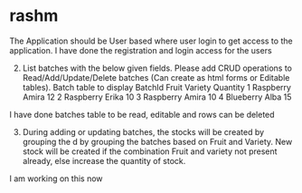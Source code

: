 # rashm

The Application should be User based where user login to get access to the application. 
I have done the registration and login access for the users


 
2. List batches with the below given fields. Please add CRUD operations to Read/Add/Update/Delete batches (Can create as html forms or Editable tables). Batch table to display BatchId Fruit Variety Quantity 1 Raspberry Amira 12 2 Raspberry Erika 10 3 Raspberry Amira 10 4 Blueberry Alba 15 
 
 I have done batches table to be read, editable and rows can be deleted
 
3. During adding or updating batches, the stocks will be created by grouping the d by grouping the batches based on Fruit and Variety. New stock will be created if the combination Fruit and variety not present already, else increase the quantity of stock.

I am working on this now
